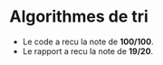 # Algorithmes de tri

* Le code a recu la note de **100/100**.
* Le rapport a recu la note de **19/20**.